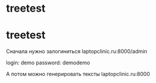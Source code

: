 # treetest
# treetest


Сначала нужно залогиниться laptopclinic.ru:8000/admin

login: demo
password: demodemo

А потом можно генерировать тексты
laptopclinic.ru:8000